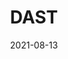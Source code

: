 ---
title: DAST
summary:  Dynamic application security testing
date: '2021-08-13'
tags: ['DevSecOps', 'CI']
---